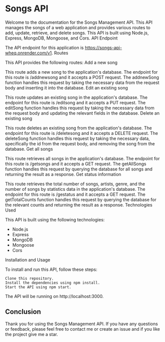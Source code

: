 # Songs API 

Welcome to the documentation for the Songs Management API. This API manages the songs of a web application and provides various routes to add, update, retrieve, and delete songs. This API is built using Node.js, Express, MongoDB, Mongoose, and Cors.
API Endpoint

The API endpoint for this application is https://songs-api-wheq.onrender.com/v1.
Routes

This API provides the following routes:
Add a new song

This route adds a new song to the application's database. The endpoint for this route is /addnewsong and it accepts a POST request. The addnewSong function handles this request by taking the necessary data from the request body and inserting it into the database.
Edit an existing song

This route updates an existing song in the application's database. The endpoint for this route is /editsong and it accepts a PUT request. The editSong function handles this request by taking the necessary data from the request body and updating the relevant fields in the database.
Delete an existing song

This route deletes an existing song from the application's database. The endpoint for this route is /deletesong and it accepts a DELETE request. The deleteSong function handles this request by taking the necessary data, specifically the id from the request body, and removing the song from the database.
Get all songs

This route retrieves all songs in the application's database. The endpoint for this route is /getsongs and it accepts a GET request. The getAllSongs function handles this request by querying the database for all songs and returning the result as a response.
Get status information

This route retrieves the total number of songs, artists, genre, and the number of songs by statistics data in the application's database. The endpoint for this route is /gestatus and it accepts a GET request. The getTotalCounts function handles this request by querying the database for the relevant counts and returning the result as a response.
Technologies Used

This API is built using the following technologies:

  -  Node.js
 -    Express
  -  MongoDB
   - Mongoose
   - Cors

Installation and Usage

To install and run this API, follow these steps:

    Clone this repository.
    Install the dependencies using npm install.
    Start the API using npm start.

The API will be running on http://localhost:3000.
## Conclusion

Thank you for using the Songs Management API. If you have any questions or feedback, please feel free to contact me or create an issue and if you like the project give me a star.
